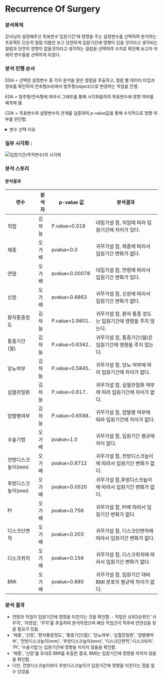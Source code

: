 # Recurrence Of Surgery

### 분석목적
강사님이 설정해주신 목표변수'입원기간'에 영향을 주는 설정변수를 선택하여 분석하는 프로젝트
단순히 컬럼 이름만 보고 당연하게 입원기간에 영향이 있을 것이라고 생각되는 컬럼과 당연히 영향이 없을것이라고 생각하는 컬럼을 선택하여
수치로 확인해 보고자 아래의 변수들을 선택하게 되었다.

### 분석 진행 순서
DDA = 선택한 설정변수 중 각자 분석을 맡은 컬럼을 추출하고,
     컬럼 별 데이터 타입과 정보를 확인하여 연속형(int)에서 범주형(object)으로 변경하는 작업을 진행.

EDA = 범주형/연속형에 따라서 그래프를 통해 시각화를하여 목표변수에 영향 여부를 예측해 봄. 

CDA = 목표변수와 설명변수의 관계를 검증하여 p-value값을 통해 수치적으로 영향 여부를 판단함.

<details >
<summary>변수 선택 이유 </summary>

### DDA 분석
| 변수    | 변수의 설명   | 데이터 분류 | 변수 선택 이유 |
|------|------|-----|------|
| 입원기간   | 입원 기간   | 날짜형 | 입원기간에 영향을 미치는 것들을 분석해보고자 함|
| 직업     | 환자의 직업   | 명목형  |         |
| 체중   | 환자의 체중   | 연속형 | 체중', '신장' 을 통해 BMI를 추출하여 입원기간에 영향을 미치는지 확인하고자 함.|
| 연령     | 환자의 연령   | 연속형  | 흔히 저연령층이 회복력이 빨라 입원기간이 짧다고 생각되어지는데 해당 사실이 맞는지 통계적 수치로 확인하고자 함.|
| 환자통증정도  | 환자의 통증 정도 | 이산형 | 수치적인 의미를 가지나 소수점의 형태로 표현되지 못하는 데이터 |
| 통증기간(월)   | 통증 기간 (월) | 이산형 | 정수 데이터값을 가지는 데이터  |
| 당뇨여부   | 당뇨 여부 | 명목형     | 해당 존재 여부만을 나타내는 데이터  |
| 심혈관질환   | 심혈관질환 여부 | 명목형    | 해당 존재 여부만을 나타내는 데이터 |
| 암발병여부  | 암 발병 여부   | 명목형  |해당 존재 여부만을 나타내는 데이터  |
| 수술기법     | 수술 기법  |명목형 | 분류를 목적으로 하는 데이터 |
| 전방디스크높이(mm) | 전방 디스크 높이  | 연속형  |높이가 어떤 영향을 미쳐 입원기간에 영향을 끼치는지 확인하고자 함.|
| 후방디스크높이(mm)  | 후방 | 연속형  | 높이가 어떤 영향을 미쳐 입원기간에 영향을 끼치는지 확인하고자 함.|
| PI    | PI              |연속형 | 곡률이 클수록 입원기간에 영향을 미치는  정도를 파악하고자 함.|
| 디스크단면적    | 디스크 단면적      |연속형 | 해당 크기가 입원기간에 어떤 영향을 끼치는지 확인하고자 함.|
| 디스크위치   | 디스크 위치        |이산형 | 위치가 입원기간에 어떤 영향을 끼치는지 확인하고자 함.|

</details>

### 일부 시각화 : 
![입원기간(목적변수)의 시각화]()
### 분석 스토리 

#### 분석결과 
| 변수             | 분석자         | p-value 값 | 분석결과        |
|------------------|--------------|------------|---------------|
| 직업              | 김하늘    | P.value=0.018 |대립가설 참, 직업에 따라 입원기간에 차이가 있다.|
| 체중              | 오가배   | pvalue=0.0  |귀무가설 참, 체중에 따라서 입원기간 변화가 없다.|
| 연령              |  오가배  |pvalue=0.00078 |대립가설 참, 연령에 따라서 입원기간 변화가 있다. |
| 신장             | 오가배   | pvalue=0.8863 | 귀무가설 참, 신장에 따라서 입원기간 변화가 없다.|
| 환자통증정도      |  김하늘      |P.value=2.9801..|귀무가설 참, 환자 통증 정도는 입원기간에 영향을 주지 않는다.|
| 통증기간(월)      |  김하늘       |P.value=0.6342.. |귀무가설 참, 통증기간(월)은 입원기간에 영향을 주지 않는다. |
| 당뇨여부          |   김하늘       |P.value=0.5845.. |귀무가설 참, 당뇨 여부에 따라 입원기간에 차이가 없다. |
| 심혈관질환        |  김하늘      |P.value=0.617..|귀무가설 참, 심혈관질환 여부에 따라 입원기간에 차이가 없다.|
| 암발병여부        | 김하늘       | P.value=0.6588..| 귀무가설 참, 암발병 여부에 따라 입원기간에 차이가 없다.|
| 수술기법          |  오가배  |pvalue=1.0  |귀무가설 참, 입원기간 평균에 차이 없다.|
| 전방디스크높이(mm) |   오가배     | pvalue=0.8712|귀무가설 참, 전방디스크높이에 따라서 입원기간 변화가 없다.|
| 후방디스크높이(mm) |   오가배    |pvalue=0.0520 |귀무가설 참,후방디스크높이에 따라서 입원기간 변화가 없다. |
| PI               |  오가배 |pvalue=0.756 | 귀무가설 참, PI에 따라서 입원기간 변화가 없다  |
| 디스크단면적      |  오가배   |  pvalue=0.203| 귀무가설 참, 디스크단면적에 따라서 입원기간 변화가 없다. |
| 디스크위치        |   오가배   | pvalue=0.156| 귀무가설 참, 디스크위치에 따라서 입원기간 변화가 없다. |
| BMI | 오가배 |  pvalue=0.885 | 귀무가설 참, 입원기간 대비 BMI 분포의 평균에 차이가 없다.|

### 분석 결과 
- 연령과 직업이 입원기간에 영향을 미친다는 것을 확인함.
       - 직업은 상위3순위인 '사무직', '자영업', '무직'를 추출하여 분석하였으며 해당 직업군이 척추에 연관성을 찾을 필요가 있음.
- '체중', '신장', '환자통증정도', '통증기간(월)', '당뇨여부', '심혈관질환', '암발병여부', '전방디스크높이(mm)', '후방디스크높이(mm)', '디스크단면적','디스크위치', 'PI', '수술기법'는 입원기간에 영향을 끼치지 않음을 확인함.
- '체중', '신장'를 토대로 BMI를 추출한 결과, BMI는 입원기간에 영향을 끼치지 않음을 확인함.
- 다만, 전방디스크높이보다 후방디스크높이가 입원기간에 영향을 미친다는 점을 알수 있었음.
